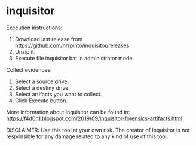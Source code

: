 # inquisitor

Execution instructions:
1. Download last release from https://github.com/nrrpinto/inquisitor/releases
2. Unzip it.
3. Execute file inquisitor.bat in administrator mode.

Collect evidences:
1. Select a source drive.
2. Select a destiny drive.
3. Select artifacts you want to collect.
4. Click Execute button.

More information about Inquisitor can be found in: https://f4d0n1.blogspot.com/2019/09/inquisitor-forensics-artifacts.html

DISCLAIMER: Use this tool at your own risk. The creator of Inquisitor is not responsible for any damage related to any kind of use of this tool.
